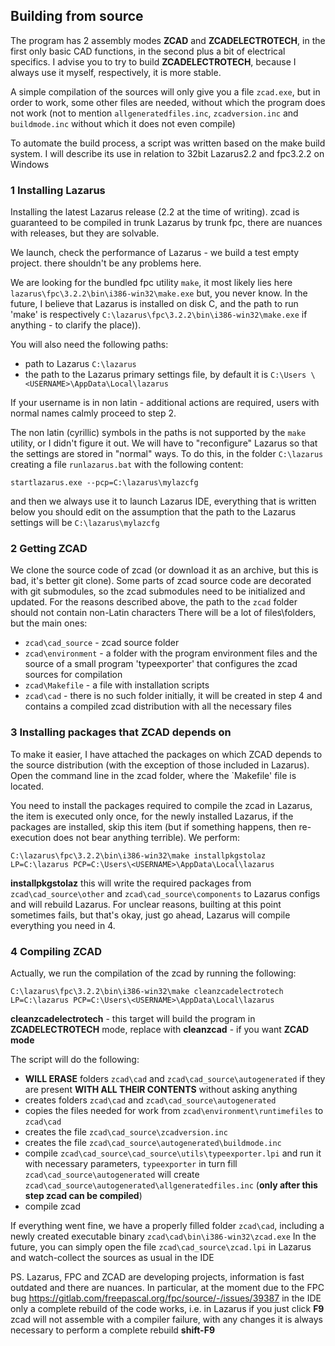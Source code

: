 ## Building from source

The program has 2 assembly modes **ZCAD** and **ZCADELECTROTECH**, in the first only basic CAD functions, in the second plus a bit of electrical specifics.
I advise you to try to build **ZCADELECTROTECH**, because I always use it myself, respectively, it is more stable.

A simple compilation of the sources will only give you a file `zcad.exe`, but in order to work, some other files are needed, without which the program does not work
(not to mention `allgeneratedfiles.inc`, `zcadversion.inc` and `buildmode.inc` without which it does not even compile)

To automate the build process, a script was written based on the make build system.
I will describe its use in relation to 32bit Lazarus2.2 and fpc3.2.2 on Windows

### 1 Installing Lazarus
Installing the latest Lazarus release (2.2 at the time of writing). zcad is guaranteed to be compiled in trunk Lazarus by trunk fpc,
there are nuances with releases, but they are solvable.

We launch, check the performance of Lazarus - we build a test empty project. there shouldn't be any problems here.

We are looking for the bundled fpc utility `make`, it most likely lies here `lazarus\fpc\3.2.2\bin\i386-win32\make.exe` but, you never know.
In the future, I believe that Lazarus is installed on disk C, and the path to run 'make' is respectively `C:\lazarus\fpc\3.2.2\bin\i386-win32\make.exe`
if anything - to clarify the place)).

You will also need the following paths:
* path to Lazarus `C:\lazarus`
* the path to the Lazarus primary settings file, by default it is `C:\Users \<USERNAME>\AppData\Local\lazarus`

If your username is in non latin - additional actions are required, users with normal names calmly proceed to step 2.

The non latin (cyrillic) symbols in the paths is not supported by the `make` utility, or I didn't figure it out. We will have to "reconfigure" Lazarus so that the settings are stored in "normal" ways.
To do this, in the folder `C:\lazarus` creating a file `runlazarus.bat` with the following content:

`startlazarus.exe --pcp=C:\lazarus\mylazcfg`

and then we always use it to launch Lazarus IDE, everything that is written below you should edit on the assumption that the path to the Lazarus settings will be `C:\lazarus\mylazcfg`

### 2 Getting ZCAD
We clone the source code of zcad (or download it as an archive, but this is bad, it's better git clone). Some parts of zcad source code are decorated with git submodules, so the zcad submodules need to be initialized and updated. For the reasons described above, the path to the `zcad` folder should not contain non-Latin characters
There will be a lot of files\folders, but the main ones:
* `zcad\cad_source` - zcad source folder
* `zcad\environment` - a folder with the program environment files and the source of a small program 'typeexporter' that configures the zcad sources for compilation
* `zcad\Makefile` - a file with installation scripts
* `zcad\cad` - there is no such folder initially, it will be created in step 4 and contains a compiled zcad distribution with all the necessary files

### 3 Installing packages that ZCAD depends on
To make it easier, I have attached the packages on which ZCAD depends to the source distribution (with the exception of those included in Lazarus). Open the command line in the zcad folder,
where the `Makefile' file is located.

You need to install the packages required to compile the zcad in Lazarus, the item is executed only once, for the newly installed Lazarus, if the packages are installed,
skip this item (but if something happens, then re-execution does not bear anything terrible).
We perform:

`C:\lazarus\fpc\3.2.2\bin\i386-win32\make installpkgstolaz LP=C:\lazarus PCP=C:\Users\<USERNAME>\AppData\Local\lazarus`

**installpkgstolaz** this will write the required packages from `zcad\cad_source\other` and `zcad\cad_source\components` to Lazarus configs and will rebuild Lazarus.
For unclear reasons, builting at this point sometimes fails, but that's okay, just go ahead, Lazarus will compile everything you need in 4.

### 4 Compiling ZCAD
Actually, we run the compilation of the zcad by running the following:

`C:\lazarus\fpc\3.2.2\bin\i386-win32\make cleanzcadelectrotech LP=C:\lazarus PCP=C:\Users\<USERNAME>\AppData\Local\lazarus`

**cleanzcadelectrotech** - this target will build the program in **ZCADELECTROTECH** mode, replace with **cleanzcad** - if you want **ZCAD mode**

The script will do the following:

* **WILL ERASE** folders `zcad\cad` and `zcad\cad_source\autogenerated` if they are present **WITH ALL THEIR CONTENTS** without asking anything
* creates folders `zcad\cad` and `zcad\cad_source\autogenerated`
* copies the files needed for work from `zcad\environment\runtimefiles` to `zcad\cad`
* creates the file `zcad\cad_source\zcadversion.inc`
* creates the file `zcad\cad_source\autogenerated\buildmode.inc`
* compile `zcad\cad_source\cad_source\utils\typeexporter.lpi` and run it with necessary parameters, `typeexporter` in turn fill `zcad\cad_source\autogenerated` will create `zcad\cad_source\autogenerated\allgeneratedfiles.inc` (**only after this step zcad can be compiled**)
* compile zcad

If everything went fine, we have a properly filled folder `zcad\cad`, including a newly created executable binary `zcad\cad\bin\i386-win32\zcad.exe`
In the future, you can simply open the file `zcad\cad_source\zcad.lpi` in Lazarus and watch-collect the sources as usual in the IDE

PS.
Lazarus, FPC and ZCAD are developing projects, information is fast outdated and there are nuances. In particular, at the moment due to the FPC bug
https://gitlab.com/freepascal.org/fpc/source/-/issues/39387 in the IDE only a complete rebuild of the code works, i.e. in Lazarus if you just click
**F9** zcad will not assemble with a compiler failure, with any changes it is always necessary to perform a complete rebuild **shift-F9**
